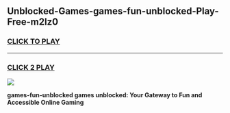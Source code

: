 
## Unblocked-Games-games-fun-unblocked-Play-Free-m2lz0
<h3>
<a href="https://premium76.site?title=games-fun-unblocked&ref=24M">CLICK TO PLAY</a></h3>
<hr>

<h3>
<a href="https://premium76.site?title=games-fun-unblocked&ref=24M">CLICK 2 PLAY</a>
  
</h3>

<a href="https://premium76.site?title=games-fun-unblocked&ref=24M"><img src="https://clearcache.store/games.png"></a>


**games-fun-unblocked games unblocked: Your Gateway to Fun and Accessible Online Gaming**
